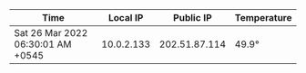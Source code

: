 | Time     | Local IP | Public IP | Temperature |
| ----------- | ----------- | ----------- | ----------- |
| Sat 26 Mar 2022 06:30:01 AM +0545      | 10.0.2.133     | 202.51.87.114  | 49.9° |
